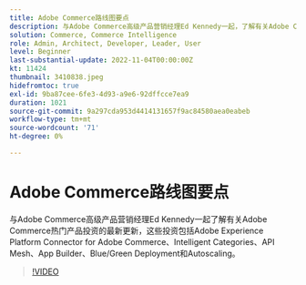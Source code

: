 ```yaml
---
title: Adobe Commerce路线图要点
description: 与Adobe Commerce高级产品营销经理Ed Kennedy一起，了解有关Adobe Commerce产品投资的主要最新信息
solution: Commerce, Commerce Intelligence
role: Admin, Architect, Developer, Leader, User
level: Beginner
last-substantial-update: 2022-11-04T00:00:00Z
kt: 11424
thumbnail: 3410838.jpeg
hidefromtoc: true
exl-id: 9ba87cee-6fe3-4d93-a9e6-92dffcce7ea9
duration: 1021
source-git-commit: 9a297cda953d4414131657f9ac84580aea0eabeb
workflow-type: tm+mt
source-wordcount: '71'
ht-degree: 0%

---
```


# Adobe Commerce路线图要点

与Adobe Commerce高级产品营销经理Ed Kennedy一起了解有关Adobe Commerce热门产品投资的最新更新，这些投资包括Adobe Experience Platform Connector for Adobe Commerce、Intelligent Categories、API Mesh、App Builder、Blue/Green Deployment和Autoscaling。

>[!VIDEO](https://video.tv.adobe.com/v/3410838/?quality=12&learn=on)
